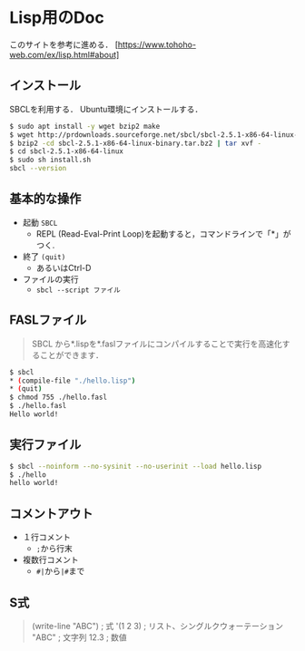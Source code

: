 # Lisp用のDoc

このサイトを参考に進める．
[https://www.tohoho-web.com/ex/lisp.html#about]

## インストール

SBCLを利用する．
Ubuntu環境にインストールする．

```bash
$ sudo apt install -y wget bzip2 make
$ wget http://prdownloads.sourceforge.net/sbcl/sbcl-2.5.1-x86-64-linux-binary.tar.bz2
$ bzip2 -cd sbcl-2.5.1-x86-64-linux-binary.tar.bz2 | tar xvf -
$ cd sbcl-2.5.1-x86-64-linux
$ sudo sh install.sh
sbcl --version
```

## 基本的な操作

- 起動 `SBCL`
  - REPL (Read-Eval-Print Loop)を起動すると，コマンドラインで「*」がつく.
- 終了 `(quit)`
  - あるいはCtrl-D
- ファイルの実行
  - `sbcl --script ファイル`

## FASLファイル

>SBCL から*.lispを*.faslファイルにコンパイルすることで実行を高速化することができます．

```bash
$ sbcl
* (compile-file "./hello.lisp")
* (quit)
$ chmod 755 ./hello.fasl
$ ./hello.fasl
Hello world!
```

## 実行ファイル

```bash
$ sbcl --noinform --no-sysinit --no-userinit --load hello.lisp
$ ./hello
hello world!
```

## コメントアウト

- １行コメント
  - `;`から行末
- 複数行コメント
  - `#|`から`|#`まで

## S式

>(write-line "ABC")     ; 式
>'(1 2 3)               ; リスト、シングルクウォーテーション
>"ABC"                  ; 文字列
>12.3                   ; 数値
